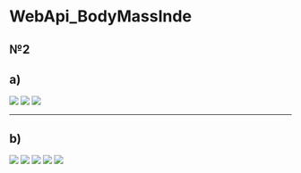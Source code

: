 # WebApi_BodyMassInde
## №2
## a)
<image src="https://lh3.googleusercontent.com/drive-viewer/AFGJ81r0LkEDGVJ0wNcBgRuXSk2mnwJSit-3nB0B6Iro184RqZNlDSKiiYkXxmsNFDfJUcvck6pj79I3RKEtTOjazaY6Xc7X3g=w1865-h961">

<image src="https://lh3.googleusercontent.com/drive-viewer/AFGJ81oVcASDPYksU4twcJnzB8x7mYdhMSJDSh288dc6rwXl_UIF9dvzCvmaCKRYRGZXdKt9EZBacKglcnUW0oWs8vH3u8Hd=w1310-h960"> 

<image src="https://lh3.googleusercontent.com/drive-viewer/AFGJ81rprLblfPPu_zb4yUokrPdLfPi--5ffl7Vw_gxRYVFY8gYTUDwrUMG8TRrDNqLuXyRyXcDm2PN_im0wqm5BuYkvUuuXfw=w1864-h960">

---
## b)
<image src="https://lh3.googleusercontent.com/drive-viewer/AFGJ81okQL_2rPr-MDeK3gBcaHc8irbBPzrsLpWN2iupx1P0DngZOUzAv34u1JLCDEsX9ThrnrL2wKDEtIXS6YOWpDac9Dyk=w1310-h960">

<image src="https://lh3.googleusercontent.com/drive-viewer/AFGJ81oNBqhC_sEiQRgh19_wAj5LJ3murKRXDQC-Ff-kyMQ1v8o3cQu9CUvMOWg1MY4Y5ijEy9aWVNXqytXMH4j10prnf0hrPw=w1310-h960">

<image src="https://lh3.googleusercontent.com/drive-viewer/AFGJ81r5mnOFoPqZ2c7VT7CwflD_MYOKGVQ3d4NAyzEkDzwruz5UnsB7z2RrXGdxORz9xMwV64S07ghCsDkM3QAoLrPJNjre=w1310-h960">

<image src="https://lh3.googleusercontent.com/drive-viewer/AFGJ81rXsMn0MAjk7i4JS3QBWaUn53Trc5IKzr1atwB9OBtQPIhN6hT9r6cH0q4dpuLeMr8X7ThffBWCFhRrG9StjxCi4bvSwA=w1310-h960">

<image src="https://lh3.googleusercontent.com/drive-viewer/AFGJ81ouiJQfsTKWTU4SFXNLS6LOg_uZOeXLHd3gYB3Cj-VvGC7cBl7W7ddN8Xg2AQPX6QpdBsUIJCsRmgdy92ad6bMdhkCmfg=w1310-h960">
